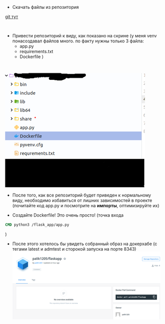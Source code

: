 * Скачать файлы из репозитория <br />

[git тут](git@gitlab.com:palik666/test_prj.git) <br />

<br />

* Привести репозиторий к виду, как показано на скрине (у меня venv понасоздавал файлов много. по факту нужны только 3 файла:
    * app.py
    * requirements.txt
    * Dockerfile
)
<br />

![Descm](img01.png)

* После того, как все репозиторий будет приведен к нормальному виду, необходимо избавиться от лишних зависимостей в проекте (почитайте код app.py и посмотрите на **импорты**, оптимизируйте их)

* Создайте Dockerfile! Это очень просто! (точка входа 
``` Dockerfile
CMD python3 /flask_app/app.py
```
)
* После этого хотелось бы увидеть собранный образ на докерхабе
(с тегами latest и admtest и сторокой запуска на порте 8343)
![Dockerhub](img02.png)
